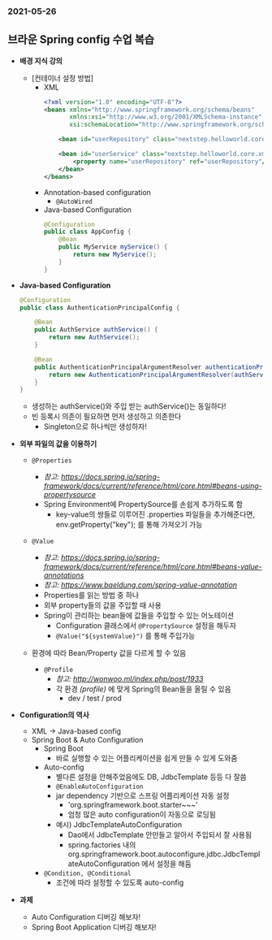 ### 2021-05-26

## 브라운 Spring config 수업 복습
- **배경 지식 강의**
    - [컨테이너 설정 방법]
        - XML
            ```xml
            <?xml version="1.0" encoding="UTF-8"?>
            <beans xmlns="http://www.springframework.org/schema/beans"
                   xmlns:xsi="http://www.w3.org/2001/XMLSchema-instance"
                   xsi:schemaLocation="http://www.springframework.org/schema/beans http://www.springframework.org/schema/beans/spring-beans.xsd">
            
                <bean id="userRepository" class="nextstep.helloworld.core.xmlConfig.UserRepository"/>
            
                <bean id="userService" class="nextstep.helloworld.core.xmlConfig.UserService">
                    <property name="userRepository" ref="userRepository"/>
                </bean>
            </beans>
            ```
        - Annotation-based configuration
            - `@AutoWired`
        - Java-based Configuration
            ```java
            @Configuration
            public class AppConfig {
                @Bean
                public MyService myService() {
                    return new MyService();
                }
            }
            ```

- **Java-based Configuration**
    ```java
    @Configuration
    public class AuthenticationPrincipalConfig {
    
        @Bean
        public AuthService authService() {
            return new AuthService();
        }
    
        @Bean
        public AuthenticationPrincipalArgumentResolver authenticationPrincipalArgumentResolver() {
            return new AuthenticationPrincipalArgumentResolver(authService());
        }
    }
    ```
    - 생성하는 authService()와 주입 받는 authService()는 동일하다!
    - 빈 등록시 의존이 필요하면 먼저 생성하고 의존한다
        - Singleton으로 하나씩만 생성하자!

- **외부 파일의 값을 이용하기**
    - `@Properties`
        - *참고: https://docs.spring.io/spring-framework/docs/current/reference/html/core.html#beans-using-propertysource*
        - Spring Environment에 PropertySource를 손쉽게 추가하도록 함
            - key-value의 쌍들로 이루어진 .properties 파일들을 추가해준다면, env.getProperty("key"); 를 통해 가져오기 가능
            
    - `@Value`
        - *참고: https://docs.spring.io/spring-framework/docs/current/reference/html/core.html#beans-value-annotations*
        - *참고: https://www.baeldung.com/spring-value-annotation*
        - Properties를 읽는 방법 중 하나
        - 외부 property들의 값을 주입할 때 사용
        - Spring이 관리하는 bean들에 값들을 주입할 수 있는 어노테이션
            - Configuration 클래스에서 `@PropertySource` 설정을 해두자 
            - `@Value("${systemValue}")` 를 통해 주입가능
    - 환경에 따라 Bean/Property 값을 다르게 할 수 있음
        - `@Profile`
            - *참고: http://wonwoo.ml/index.php/post/1933*
            - 각 환경 *(profile)* 에 맞게 Spring의 Bean들을 올릴 수 있음
                - dev / test / prod
            
- **Configuration의 역사**
    - XML -> Java-based config 
    - Spring Boot & Auto Configuration
        - Spring Boot
            - 바로 실행할 수 있는 어플리케이션을 쉽게 만들 수 있게 도와줌
        - Auto-config
            - 별다른 설정을 안해주었음에도 DB, JdbcTemplate 등등 다 잘씀
            - `@EnableAutoConfiguration`
            - jar dependency 기반으로 스프링 어플리케이션 자동 설정
                - 'org.springframework.boot.starter~~~'
                - 엄청 많은 auto configuration이 자동으로 로딩됨
            - 예시) JdbcTemplateAutoConfiguration
                - Dao에서 JdbcTemplate 안만들고 알아서 주입되서 잘 사용됨
                - spring.factories 내의 org.springframework.boot.autoconfigure.jdbc.JdbcTemplateAutoConfiguration 에서 설정을 해둠
        - `@Condition, @Conditional`
            - 조건에 따라 설정할 수 있도록 auto-config 
        
- **과제**
    - Auto Configuration 디버깅 해보자!
    - Spring Boot Application 디버깅 해보자!
        